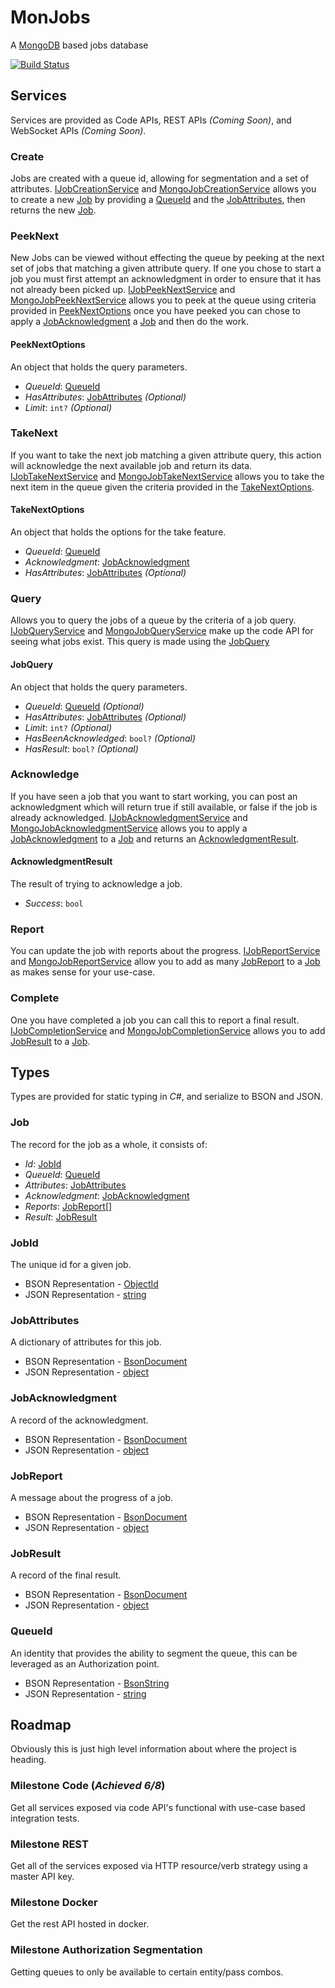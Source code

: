 # MonJobs
A [MongoDB](https://www.mongodb.com/) based jobs database

[![Build Status](https://travis-ci.org/G3N7/MonJobs.svg?branch=master)](https://travis-ci.org/G3N7/MonJobs)

## Services
Services are provided as Code APIs, REST APIs _(Coming Soon)_, and WebSocket APIs _(Coming Soon)_.

### Create
Jobs are created with a queue id, allowing for segmentation and a set of attributes.
[IJobCreationService] and [MongoJobCreationService] allows you to create a new [Job] by providing a [QueueId] and the [JobAttributes], then returns the new [Job].

### PeekNext
New Jobs can be viewed without effecting the queue by peeking at the next set of jobs that matching a given attribute query.  If one you chose to start a job you must first attempt an acknowledgment in order to ensure that it has not already been picked up.
[IJobPeekNextService] and [MongoJobPeekNextService] allows you to peek at the queue using criteria provided in [PeekNextOptions] once you have peeked you can chose to apply a [JobAcknowledgment] a [Job] and then do the work.

#### PeekNextOptions
An object that holds the query parameters.

* *QueueId*: [QueueId]
* *HasAttributes*: [JobAttributes] _(Optional)_
* *Limit*: `int?` _(Optional)_

### TakeNext
If you want to take the next job matching a given attribute query, this action will acknowledge the next available job and return its data.
[IJobTakeNextService] and [MongoJobTakeNextService] allows you to take the next item in the queue given the criteria provided in the [TakeNextOptions].

#### TakeNextOptions
An object that holds the options for the take feature.

* *QueueId*: [QueueId]
* *Acknowledgment*: [JobAcknowledgment]
* *HasAttributes*: [JobAttributes] _(Optional)_

### Query
Allows you to query the jobs of a queue by the criteria of a job query.
[IJobQueryService] and [MongoJobQueryService] make up the code API for seeing what jobs exist.  This query is made using the [JobQuery]

#### JobQuery
An object that holds the query parameters.

* *QueueId*: [QueueId] _(Optional)_
* *HasAttributes*: [JobAttributes] _(Optional)_
* *Limit*: `int?` _(Optional)_
* *HasBeenAcknowledged*: `bool?` _(Optional)_
* *HasResult*: `bool?` _(Optional)_

### Acknowledge
If you have seen a job that you want to start working, you can post an acknowledgment which will return true if still available, or false if the job is already acknowledged.
[IJobAcknowledgmentService] and [MongoJobAcknowledgmentService] allows you to apply a [JobAcknowledgment] to a [Job] and returns an [AcknowledgmentResult].

#### AcknowledgmentResult
The result of trying to acknowledge a job.
* *Success*: `bool`

### Report
You can update the job with reports about the progress.
[IJobReportService] and [MongoJobReportService] allow you to add as many [JobReport] to a [Job] as makes sense for your use-case.

### Complete
One you have completed a job you can call this to report a final result.
[IJobCompletionService] and [MongoJobCompletionService] allows you to add [JobResult] to a [Job].

## Types
Types are provided for static typing in _C#_, and serialize to BSON and JSON.

### Job
The record for the job as a whole, it consists of:
* *Id*: [JobId]
* *QueueId*: [QueueId]
* *Attributes*: [JobAttributes]
* *Acknowledgment*: [JobAcknowledgment]
* *Reports*: [JobReport[]][JobReport]
* *Result*: [JobResult]

### JobId
The unique id for a given job.
* BSON Representation - [ObjectId][OBJECT_ID]
* JSON Representation - [string][JSON_STRING]

### JobAttributes
A dictionary of attributes for this job.
* BSON Representation - [BsonDocument][BSON_DOCUMENT]
* JSON Representation - [object][JSON_OBJECT]

### JobAcknowledgment
A record of the acknowledgment.
* BSON Representation - [BsonDocument][BSON_DOCUMENT]
* JSON Representation - [object][JSON_OBJECT]

### JobReport
A message about the progress of a job.
* BSON Representation - [BsonDocument][BSON_DOCUMENT]
* JSON Representation - [object][JSON_OBJECT]

### JobResult
A record of the final result.
* BSON Representation - [BsonDocument][BSON_DOCUMENT]
* JSON Representation - [object][JSON_OBJECT]

### QueueId
An identity that provides the ability to segment the queue, this can be leveraged as an Authorization point.
* BSON Representation - [BsonString][BSON_STRING]
* JSON Representation - [string][JSON_STRING]

## Roadmap
Obviously this is just high level information about where the project is heading.

### Milestone Code (*Achieved 6/8*)
Get all services exposed via code API's functional with use-case based integration tests.

### Milestone REST
Get all of the services exposed via HTTP resource/verb strategy using a master API key.

### Milestone Docker
Get the rest API hosted in docker.

### Milestone Authorization Segmentation
Getting queues to only be available to certain entity/pass combos.

[BSON_DOCUMENT]: https://github.com/mongodb/mongo-csharp-driver/blob/master/src/MongoDB.Bson/ObjectModel/BsonDocument.cs
[BSON_STRING]: https://github.com/mongodb/mongo-csharp-driver/blob/master/src/MongoDB.Bson/ObjectModel/BsonString.cs
[OBJECT_ID]: https://github.com/mongodb/mongo-csharp-driver/blob/master/src/MongoDB.Bson/ObjectModel/ObjectId.cs

[JSON_STRING]: https://tools.ietf.org/html/rfc7159#section-7
[JSON_OBJECT]: https://tools.ietf.org/html/rfc7159#section-4

[JobResult]: MonJobs/JobResult.cs
[JobId]: MonJobs/JobId.cs
[Job]: MonJobs/Job.cs
[QueueId]: MonJobs/QueueId.cs
[JobAcknowledgment]: MonJobs/JobAcknowledgment.cs
[JobAttributes]: MonJobs/JobAttributes.cs
[JobReport]: MonJobs/JobReport.cs

[IJobCreationService]: MonJobs/IJobCreationService.cs
[MongoJobCreationService]: MonJobs/MongoJobCreationService.cs

[PeekNextOptions]: MonJobs/Peek/PeekNextOptions.cs
[IJobPeekNextService]: MonJobs/Peek/IJobPeekNextService.cs
[MongoJobPeekNextService]: MonJobs/Peek/MongoJobPeekNextService.cs

[IJobTakeNextService]: MonJobs/Take/MongoJobTakeNextService.cs
[MongoJobTakeNextService]: MonJobs/Take/MongoJobTakeNextService.cs
[TakeNextOptions]: MonJobs/Take/TakeNextOptions.cs

[IJobQueryService]: MonJobs/IJobQueryService.cs
[MongoJobQueryService]: MonJobs/MongoJobQueryService.cs
[JobQuery]: MonJobs/JobQuery.cs

[IJobAcknowledgmentService]: MonJobs/IJobAcknowledgmentService.cs
[MongoJobAcknowledgmentService]: MonJobs/MongoJobAcknowledgmentService.cs
[AcknowledgmentResult]: MonJobs/AcknowledgmentResult.cs

[IJobCompletionService]: MonJobs/IJobCompletionService.cs
[MongoJobCompletionService]: MonJobs/IJobCompletionService.cs

[IJobReportService]: MonJobs/IJobReportService.cs
[MongoJobReportService]: MonJobs/MongoJobReportService.cs